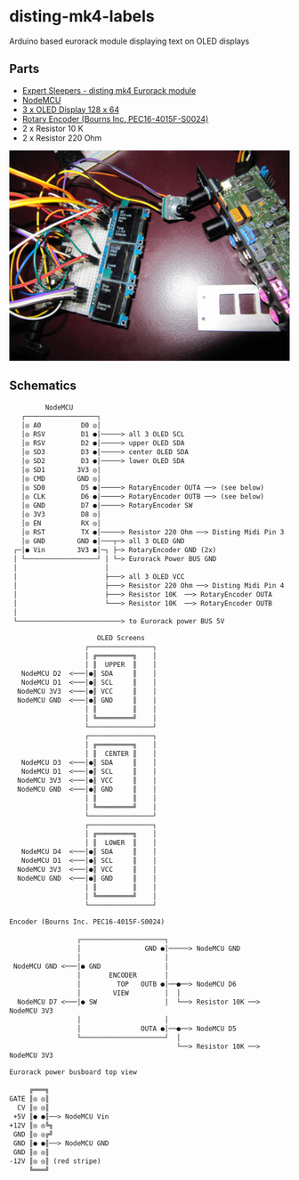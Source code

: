 # disting-mk4-labels
Arduino based eurorack module displaying text on OLED displays

## Parts
-  [Expert Sleepers - disting mk4 Eurorack module](https://www.expert-sleepers.co.uk/downloads/manuals/disting_user_manual_4.20.pdf)
-  [NodeMCU](https://i2.wp.com/randomnerdtutorials.com/wp-content/uploads/2019/05/ESP8266-NodeMCU-kit-12-E-pinout-gpio-pin.png)
-  [3 x OLED Display 128 x 64](https://www.az-delivery.de/en/products/0-96zolldisplay)
-  [Rotary Encoder (Bourns Inc. PEC16-4015F-S0024)](https://www.digikey.at/product-detail/de/bourns-inc/PEC16-4015F-S0024/PEC16-4015F-S0024-ND/3780222)
-  2 x Resistor 10 K
-  2 x Resistor 220 Ohm

 
![Arduino for Expert Sleepers - disting mk4](media/disting-mk4-labels-arduino.jpg "Arduino for Expert Sleepers - disting mk4")  


## Schematics


```
         NodeMCU
   ┌──────────────────┐
   │◎ A0          D0 ◎│
   │◎ RSV         D1 ●│─────> all 3 OLED SCL
   │◎ RSV         D2 ●│─────> upper OLED SDA
   │◎ SD3         D3 ●│─────> center OLED SDA
   │◎ SD2         D3 ●│─────> lower OLED SDA
   │◎ SD1        3V3 ◎│
   │◎ CMD        GND ◎│ 
   │◎ SD0         D5 ●│─────> RotaryEncoder OUTA ──> (see below)
   │◎ CLK         D6 ●│─────> RotaryEncoder OUTB ──> (see below)
   │◎ GND         D7 ●│─────> RotaryEncoder SW
   │◎ 3V3         D8 ◎│
   │◎ EN          RX ◎│
   │◎ RST         TX ●│─────> Resistor 220 Ohm ──> Disting Midi Pin 3
   │◎ GND        GND ●│───┬─> all 3 OLED GND
 ┌─│● Vin        3V3 ●│─┐ ├─> RotaryEncoder GND (2x)
 │ └──────────────────┘ │ └─> Eurorack Power BUS GND
 │                      │ 
 │                      ├───> all 3 OLED VCC
 │                      ├───> Resistor 220 Ohm ──> Disting Midi Pin 4
 │                      ├───> Resistor 10K  ──> RotaryEncoder OUTA
 │                      └───> Resistor 10K  ──> RotaryEncoder OUTB
 │
 └──────────────────────────> to Eurorack power BUS 5V
```
```
                      OLED Screens
                   ┌────────────────┐
                   │ ╔═════════╗    │
                   │ ║  UPPER  ║    │
   NodeMCU D2  <───│●║ SDA     ║    │
   NodeMCU D1  <───│●║ SCL     ║    │
  NodeMCU 3V3  <───│●║ VCC     ║    │
  NodeMCU GND  <───│●║ GND     ║    │
                   │ ║         ║    │
                   │ ╚═════════╝    │
                   └────────────────┘
                   ┌────────────────┐
                   │ ╔═════════╗    │
                   │ ║  CENTER ║    │
   NodeMCU D3  <───│●║ SDA     ║    │
   NodeMCU D1  <───│●║ SCL     ║    │
  NodeMCU 3V3  <───│●║ VCC     ║    │
  NodeMCU GND  <───│●║ GND     ║    │
                   │ ║         ║    │
                   │ ╚═════════╝    │
                   └────────────────┘
                   ┌────────────────┐
                   │ ╔═════════╗    │
                   │ ║  LOWER  ║    │
   NodeMCU D4  <───│●║ SDA     ║    │
   NodeMCU D1  <───│●║ SCL     ║    │
  NodeMCU 3V3  <───│●║ VCC     ║    │
  NodeMCU GND  <───│●║ GND     ║    │
                   │ ║         ║    │
                   │ ╚═════════╝    │
                   └────────────────┘
```
```
Encoder (Bourns Inc. PEC16-4015F-S0024)

                 ┌─────────────────────┐
                 │                GND ●│─────> NodeMCU GND
                 │                     │
 NodeMCU GND <───│● GND                │
                 │       ENCODER       │
                 │         TOP   OUTB ●│──●──> NodeMCU D6
                 │        VIEW         │  │
  NodeMCU D7 <───│● SW                 │  └──> Resistor 10K ──> NodeMCU 3V3
                 │                     │
                 │               OUTA ●│──●──> NodeMCU D5
                 └─────────────────────┘  │
                                          └──> Resistor 10K ──> NodeMCU 3V3
```
```
Eurorack power busboard top view

     ╔═══╗
GATE ║◎ ◎║
  CV ║◎ ◎║
 +5V ║● ●║──> NodeMCU Vin
+12V ║◎ ◎╚╗
 GND ║◎ ◎╔╝
 GND ║● ●║──> NodeMCU GND
 GND ║◎ ◎║
-12V ║◎ ◎║ (red stripe)
     ╚═══╝
```
